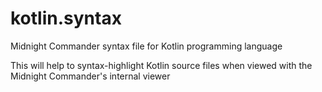 # kotlin.syntax
Midnight Commander syntax file for Kotlin programming language

This will help to syntax-highlight Kotlin source files when viewed with the Midnight Commander's internal viewer
